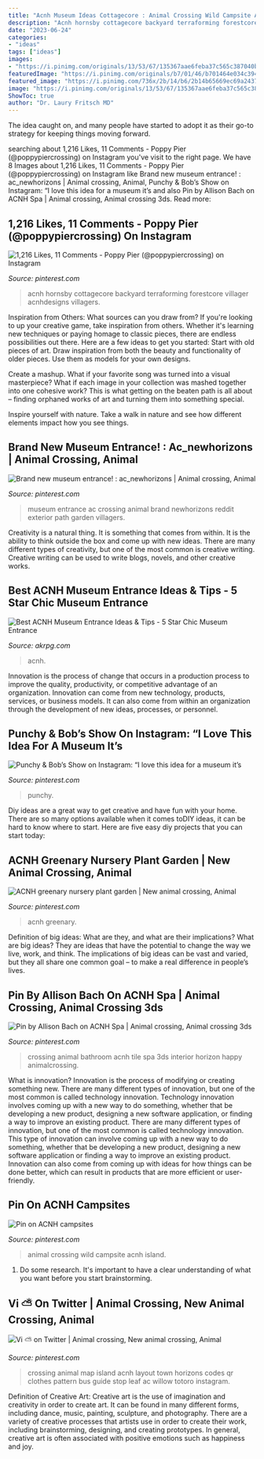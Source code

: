 ```yaml
---
title: "Acnh Museum Ideas Cottagecore : Animal Crossing Wild Campsite Acnh Island"
description: "Acnh hornsby cottagecore backyard terraforming forestcore villager acnhdesigns villagers"
date: "2023-06-24"
categories:
- "ideas"
tags: ["ideas"]
images:
- "https://i.pinimg.com/originals/13/53/67/135367aae6feba37c565c387040b029e.jpg"
featuredImage: "https://i.pinimg.com/originals/b7/01/46/b701464e034c394aef1083c363fb021c.jpg"
featured_image: "https://i.pinimg.com/736x/2b/14/b6/2b14b65669ec69a2437713962112d1ef.jpg"
image: "https://i.pinimg.com/originals/13/53/67/135367aae6feba37c565c387040b029e.jpg"
ShowToc: true
author: "Dr. Laury Fritsch MD"
---
```



The idea caught on, and many people have started to adopt it as their go-to strategy for keeping things moving forward.

	

		
searching about 1,216 Likes, 11 Comments - Poppy Pier (@poppypiercrossing) on Instagram you've visit to the right page. We have 8 Images about 1,216 Likes, 11 Comments - Poppy Pier (@poppypiercrossing) on Instagram like Brand new museum entrance! : ac_newhorizons | Animal crossing, Animal, Punchy &amp; Bob’s Show on Instagram: “I love this idea for a museum it’s and also Pin by Allison Bach on ACNH Spa | Animal crossing, Animal crossing 3ds. Read more:
		
    
## 1,216 Likes, 11 Comments - Poppy Pier (@poppypiercrossing) On Instagram

<img loading=lazy src="https://i.pinimg.com/736x/00/bc/f7/00bcf707f015baeb1b43489bc9bced19.jpg" onerror="this.onerror=null;this.src='https://tse2.mm.bing.net/th?id=OIP.ZU_Jybp1fS4h5lrBD7dAQgHaEK&amp;pid=15.1';" alt="1,216 Likes, 11 Comments - Poppy Pier (@poppypiercrossing) on Instagram">

_Source: pinterest.com_

>acnh hornsby cottagecore backyard terraforming forestcore villager acnhdesigns villagers. 

	

Inspiration from Others: What sources can you draw from?
If you're looking to up your creative game, take inspiration from others. Whether it's learning new techniques or paying homage to classic pieces, there are endless possibilities out there. Here are a few ideas to get you started: 
Start with old pieces of art. Draw inspiration from both the beauty and functionality of older pieces. Use them as models for your own designs. 

Create a mashup. What if your favorite song was turned into a visual masterpiece? What if each image in your collection was mashed together into one cohesive work? This is what getting on the beaten path is all about – finding orphaned works of art and turning them into something special. 

Inspire yourself with nature. Take a walk in nature and see how different elements impact how you see things.

    
## Brand New Museum Entrance! : Ac_newhorizons | Animal Crossing, Animal

<img loading=lazy src="https://i.pinimg.com/originals/b7/01/46/b701464e034c394aef1083c363fb021c.jpg" onerror="this.onerror=null;this.src='https://tse3.mm.bing.net/th?id=OIP.HaQjaC-hrZd7HMSNwNXVDwHaEK&amp;pid=15.1';" alt="Brand new museum entrance! : ac_newhorizons | Animal crossing, Animal">

_Source: pinterest.com_

>museum entrance ac crossing animal brand newhorizons reddit exterior path garden villagers. 

	

Creativity is a natural thing. It is something that comes from within. It is the ability to think outside the box and come up with new ideas. There are many different types of creativity, but one of the most common is creative writing. Creative writing can be used to write blogs, novels, and other creative works.

    
## Best ACNH Museum Entrance Ideas &amp; Tips - 5 Star Chic Museum Entrance

<img loading=lazy src="https://www.akrpg.com/upload/20201113/6374086289734778671200862.png" onerror="this.onerror=null;this.src='https://tse4.mm.bing.net/th?id=OIP.4MNjQZ5HlM4NcPNsiUsXtgHaEU&amp;pid=15.1';" alt="Best ACNH Museum Entrance Ideas &amp; Tips - 5 Star Chic Museum Entrance">

_Source: akrpg.com_

>acnh. 

	

Innovation is the process of change that occurs in a production process to improve the quality, productivity, or competitive advantage of an organization. Innovation can come from new technology, products, services, or business models. It can also come from within an organization through the development of new ideas, processes, or personnel.

    
## Punchy &amp; Bob’s Show On Instagram: “I Love This Idea For A Museum It’s

<img loading=lazy src="https://i.pinimg.com/736x/5a/73/ec/5a73ec0922ae9fbd2b9ec3d99d3cff3e.jpg" onerror="this.onerror=null;this.src='https://tse2.mm.bing.net/th?id=OIP.Sd-mTURdyQzjC5kBtERdTgHaEU&amp;pid=15.1';" alt="Punchy &amp; Bob’s Show on Instagram: “I love this idea for a museum it’s">

_Source: pinterest.com_

>punchy. 

	

Diy ideas are a great way to get creative and have fun with your home. There are so many options available when it comes toDIY ideas, it can be hard to know where to start. Here are five easy diy projects that you can start today: 

    
## ACNH Greenary Nursery Plant Garden | New Animal Crossing, Animal

<img loading=lazy src="https://i.pinimg.com/736x/2b/14/b6/2b14b65669ec69a2437713962112d1ef.jpg" onerror="this.onerror=null;this.src='https://tse2.mm.bing.net/th?id=OIP.FuohCRPaLtwsC8fsbiyH4wHaEi&amp;pid=15.1';" alt="ACNH greenary nursery plant garden | New animal crossing, Animal">

_Source: pinterest.com_

>acnh greenary. 

	

Definition of big ideas: What are they, and what are their implications?
What are big ideas? They are ideas that have the potential to change the way we live, work, and think. The implications of big ideas can be vast and varied, but they all share one common goal – to make a real difference in people’s lives.

    
## Pin By Allison Bach On ACNH Spa | Animal Crossing, Animal Crossing 3ds

<img loading=lazy src="https://i.pinimg.com/736x/b2/86/f7/b286f70550f587053cad06f80dd99627.jpg" onerror="this.onerror=null;this.src='https://tse4.mm.bing.net/th?id=OIP.BjHJuKc8lAjLyP6g5Bc0wwHaLH&amp;pid=15.1';" alt="Pin by Allison Bach on ACNH Spa | Animal crossing, Animal crossing 3ds">

_Source: pinterest.com_

>crossing animal bathroom acnh tile spa 3ds interior horizon happy animalcrossing. 

	

What is innovation?
Innovation is the process of modifying or creating something new. There are many different types of innovation, but one of the most common is called technology innovation. Technology innovation involves coming up with a new way to do something, whether that be developing a new product, designing a new software application, or finding a way to improve an existing product.
There are many different types of innovation, but one of the most common is called technology innovation. This type of innovation can involve coming up with a new way to do something, whether that be developing a new product, designing a new software application or finding a way to improve an existing product. Innovation can also come from coming up with ideas for how things can be done better, which can result in products that are more efficient or user-friendly.

    
## Pin On ACNH Campsites

<img loading=lazy src="https://i.pinimg.com/originals/13/53/67/135367aae6feba37c565c387040b029e.jpg" onerror="this.onerror=null;this.src='https://tse1.mm.bing.net/th?id=OIP.tHlIMScjhDj6O7YG2n-n4AHaEK&amp;pid=15.1';" alt="Pin on ACNH campsites">

_Source: pinterest.com_

>animal crossing wild campsite acnh island. 

	

1. Do some research. It's important to have a clear understanding of what you want before you start brainstorming.

    
## Vi ⛅️ On Twitter | Animal Crossing, New Animal Crossing, Animal

<img loading=lazy src="https://i.pinimg.com/736x/78/a9/18/78a91868b2932cc99f71cdf0ea21a3c2.jpg" onerror="this.onerror=null;this.src='https://tse1.mm.bing.net/th?id=OIP.zl625Kl-4LZh_DsTePyD6gHaHa&amp;pid=15.1';" alt="Vi ⛅️ on Twitter | Animal crossing, New animal crossing, Animal">

_Source: pinterest.com_

>crossing animal map island acnh layout town horizons codes qr clothes pattern bus guide stop leaf ac willow totoro instagram. 

	

Definition of Creative Art:
Creative art is the use of imagination and creativity in order to create art. It can be found in many different forms, including dance, music, painting, sculpture, and photography. There are a variety of creative processes that artists use in order to create their work, including brainstorming, designing, and creating prototypes. In general, creative art is often associated with positive emotions such as happiness and joy.

